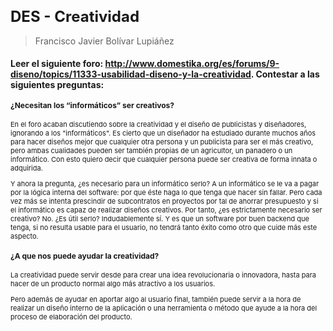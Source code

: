 <style>
  h1 {
    font-size: 24px !important;
  }

  h2 {
    font-size: 20px !important;
  }

  h3 {
    font-size: 14px !important;
  }

  h4 {
    font-size: 12px !important;
  }

  blockquote p {
    font-size: 14px !important;
  }

  p {
    font-size: 11px !important;
  }

  th {
    font-size: 11px !important;
  }

  td {
    font-size: 11px !important;
  }
</style>

# DES - Creatividad

> Francisco Javier Bolívar Lupiáñez

### Leer el siguiente foro: http://www.domestika.org/es/forums/9-diseno/topics/11333-usabilidad-diseno-y-la-creatividad. Contestar a las siguientes preguntas:

#### ¿Necesitan los “informáticos” ser creativos?

En el foro acaban discutiendo sobre la creatividad y el diseño de publicistas y diseñadores, ignorando a los "informáticos". Es cierto que un diseñador ha estudiado durante muchos años para hacer diseños mejor que cualquier otra persona y un publicista para ser el más creativo, pero ambas cualidades pueden ser también propias de un agricultor, un panadero o un informático. Con esto quiero decir que cualquier persona puede ser creativa de forma innata o adquirida.

Y ahora la pregunta, ¿es necesario para un informático serlo? A un informático se le va a pagar por la lógica interna del software: por que éste haga lo que tenga que hacer sin fallar. Pero cada vez más se intenta prescindir de subcontratos en proyectos por tal de ahorrar presupuesto y si el informático es capaz de realizar diseños creativos. Por tanto, ¿es estrictamente necesario ser creativo? No. ¿Es útil serlo? Indudablemente sí. Y es que un software por buen backend que tenga, si no resulta usable para el usuario, no tendrá tanto éxito como otro que cuide más este aspecto.

#### ¿A que nos puede ayudar la creatividad?

La creatividad puede servir desde para crear una idea revolucionaria o innovadora, hasta para hacer de un producto normal algo más atractivo a los usuarios.

Pero además de ayudar en aportar algo al usuario final, también puede servir a la hora de realizar un diseño interno de la aplicación o una herramienta o método que ayude a la hora del proceso de elaboración del producto.
